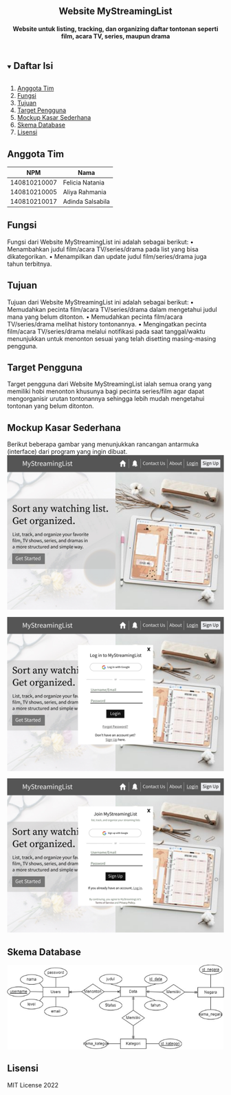 <p align="center">
  <h2 align="center">
    Website MyStreamingList
    <h4 align="center">
    Website untuk listing, tracking, dan organizing daftar tontonan seperti film, acara TV, series, maupun drama
  </h4>
  </h2>
</p>

<!-- Daftar Isi -->
<details open="open">
  <summary><h2 style="display: inline-block">Daftar Isi</h2></summary>
  <ol>
    <li><a href="#anggota-tim">Anggota Tim</a></li>
    <li><a href="#fungsi">Fungsi</a></li>
    <li><a href="#tujuan">Tujuan</a></li>
    <li><a href="#target-pengguna">Target Pengguna</a></li>
    <li><a href="#mockup-kasar-sederhana">Mockup Kasar Sederhana</a></li>
    <li><a href="#skema-database">Skema Database</a></li>
    <li><a href="#lisensi">Lisensi</a></li>
  </ol>
</details>

<!-- Anggota Tim -->
## Anggota Tim
| NPM           | Nama             |
| ------------- |------------------|
| 140810210007  | Felicia Natania  |
| 140810210005  | Aliya Rahmania   |
| 140810210017  | Adinda Salsabila |

<!-- Fungsi -->
## Fungsi
Fungsi dari Website MyStreamingList ini adalah sebagai berikut:
• Menambahkan judul film/acara TV/series/drama pada list yang bisa dikategorikan.
• Menampilkan dan update judul film/series/drama juga tahun terbitnya.

<!-- Tujuan -->
## Tujuan
Tujuan dari Website MyStreamingList ini adalah sebagai berikut:
• Memudahkan pecinta film/acara TV/series/drama dalam mengetahui judul mana yang  belum ditonton.
• Memudahkan pecinta film/acara TV/series/drama  melihat history tontonannya. 
• Mengingatkan pecinta film/acara TV/series/drama melalui notifikasi pada saat tanggal/waktu menunjukkan untuk menonton sesuai yang telah disetting masing-masing pengguna.

<!-- Target Pengguna -->
## Target Pengguna
Target pengguna dari Website MyStreamingList ialah semua orang yang memiliki hobi menonton khusunya bagi pecinta series/film agar dapat mengorganisir urutan tontonannya sehingga lebih mudah mengetahui tontonan yang belum ditonton.

<!-- Mockup Kasar Sederhana -->
## Mockup Kasar Sederhana
Berikut beberapa gambar yang menunjukkan rancangan antarmuka (interface) dari program yang ingin dibuat.
![](images/homepage.jpg)


![](images/login.jpg)


![](images/signup.jpg)


<!-- Skema Database -->
## Skema Database
![](images/skemadatabase.jpg)

<!-- Lisensi -->
## Lisensi

MIT License 2022
